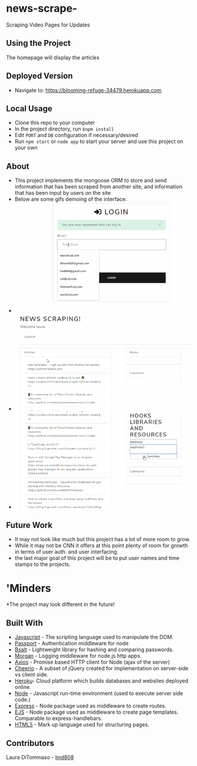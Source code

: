 # news-scrape-
Scraping Video Pages for Updates 

## Using the Project
The homepage will display the articles

## Deployed Version 
* Navigate to: https://blooming-refuge-34479.herokuapp.com

## Local Usage
* Clone this repo to your computer
* In the project directory, run `$npm install`
* Edit `PORT` and `DB` configuration if necessary/desired 
* Run `npm start` or `node app` to start your server and use this project on your own

## About
* This project implements the mongoose ORM to store and send information that has been scraped from another site, and information that has been input by users on the site  
* Below are some gifs demoing of the interface:
* ![Login](./images/demo1.gif)
* ![Interface1](./images/demo2.gif)
* ![Interface2](./images/demo3.gif)

## Future Work 
* It may not look like much but this project has a lot of more room to grow. 
* While it may not be CNN it offers at this point plenty of room for growth in terms of user auth. and user interfacing. 
* the last major goal of this project will be to put user names and time stamps to the projects. 

# 'Minders
*The project may look different in the future!

## Built With
* [Javascript](https://www.javascript.com/) - The scripting language used to manipulate the DOM. 
* [Passport](https://www.npmjs.com/package/passport) - Authentication middleware for node   
* [Bsalt](https://www.npmjs.com/package/bcryptjs) - Lightweight library for hashing and comparing passwords. 
* [Morgan](https://www.npmjs.com/package/morgan) - Logging middleware for node.js http apps. 
* [Axios](https://www.npmjs.com/package/axios) - Promise based HTTP client for Node (ajax of the server)
* [Cheerio](https://www.npmjs.com/package/cheerio) - A subset of jQuery created for implementation on server-side vs client side. 
* [Heroku](https://www.heroku.com/)- Cloud platform which builds databases and websites deployed online. 
* [Node](https://nodejs.org/en) - Javascript run-time environment (used to execute server side code.)
* [Express](https://www.npmjs.com/package/express) - Node package used as middleware to create routes.
* [EJS](https://www.npmjs.com/package/EJS) - Node package used as middleware to create page templates. Comparable to express-handlebars.
* [HTML5](https://developer.mozilla.org/en-US/docs/Web/Guide/HTML/HTML5) - Mark up language used for structuring pages. 



## Contributors
Laura DiTommaso - [lmd808](https://github.com/lmd808)